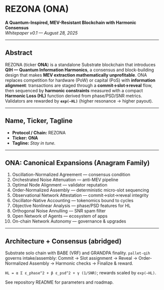 # REZONA (ONA)

**A Quantum-Inspired, MEV-Resistant Blockchain with Harmonic Consensus**  
*Whitepaper v0.1 — August 28, 2025*

---

## Abstract
REZONA (ticker **ONA**) is a standalone Substrate blockchain that introduces **QIH — Quantum Information Harmonics**,
a consensus and block-building design that makes **MEV extraction mathematically unprofitable**.
ONA replaces competition for hardware (PoW) or capital (PoS) with **information alignment**:
transactions are staged through a **commit→slot→reveal** flow, then sequenced by **harmonic constraints**
measured with a compact **Harmonic Loss (HL)** function derived from phase/PSD/SNR metrics.
Validators are rewarded by **`exp(−HL)`** (higher resonance → higher payout).

---

## Name, Ticker, Tagline
- **Protocol / Chain:** REZONA  
- **Ticker:** **ONA**  
- **Tagline:** *Stay in tune.*

---

## ONA: Canonical Expansions (Anagram Family)
1. Oscillation-Normalized Agreement — consensus condition  
2. Orchestrated Noise Attenuation — anti-MEV pipeline  
3. Optimal Node Alignment — validator reputation  
4. Order-Normalized Assembly — deterministic micro-slot sequencing  
5. Observational Network Attestation — commit→slot→reveal integrity  
6. Oscillator-Native Accounting — tokenomics bound to cycles  
7. Objective Nonlinear Analysis — phase/PSD features for HL  
8. Orthogonal Noise Annulling — SNR spam filter  
9. Open Network of Agents — ecosystem of apps  
10. On-chain Network Autonomy — governance & upgrades

---

## Architecture + Consensus (abridged)
Substrate solo chain with BABE (VRF) and GRANDPA finality.
`pallet-qih` governs intake/assembly: Commit → Slot assignment → Reveal →
Order-Normalized Assembly → Harmonic checks → Finalize & reward.

`HL = α Σ ε_phase^2 + β ε_psd^2 + γ (1/SNR)`; rewards scaled by `exp(−HL)`.

See repository README for parameters and roadmap.
